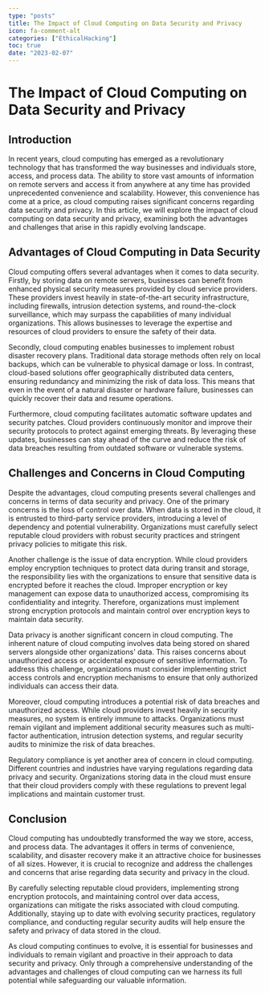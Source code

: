 ```yaml
---
type: "posts"
title: The Impact of Cloud Computing on Data Security and Privacy
icon: fa-comment-alt
categories: ["EthicalHacking"]
toc: true
date: "2023-02-07"
---
```




# The Impact of Cloud Computing on Data Security and Privacy

## Introduction

In recent years, cloud computing has emerged as a revolutionary technology that has transformed the way businesses and individuals store, access, and process data. The ability to store vast amounts of information on remote servers and access it from anywhere at any time has provided unprecedented convenience and scalability. However, this convenience has come at a price, as cloud computing raises significant concerns regarding data security and privacy. In this article, we will explore the impact of cloud computing on data security and privacy, examining both the advantages and challenges that arise in this rapidly evolving landscape.

## Advantages of Cloud Computing in Data Security

Cloud computing offers several advantages when it comes to data security. Firstly, by storing data on remote servers, businesses can benefit from enhanced physical security measures provided by cloud service providers. These providers invest heavily in state-of-the-art security infrastructure, including firewalls, intrusion detection systems, and round-the-clock surveillance, which may surpass the capabilities of many individual organizations. This allows businesses to leverage the expertise and resources of cloud providers to ensure the safety of their data.

Secondly, cloud computing enables businesses to implement robust disaster recovery plans. Traditional data storage methods often rely on local backups, which can be vulnerable to physical damage or loss. In contrast, cloud-based solutions offer geographically distributed data centers, ensuring redundancy and minimizing the risk of data loss. This means that even in the event of a natural disaster or hardware failure, businesses can quickly recover their data and resume operations.

Furthermore, cloud computing facilitates automatic software updates and security patches. Cloud providers continuously monitor and improve their security protocols to protect against emerging threats. By leveraging these updates, businesses can stay ahead of the curve and reduce the risk of data breaches resulting from outdated software or vulnerable systems.

## Challenges and Concerns in Cloud Computing

Despite the advantages, cloud computing presents several challenges and concerns in terms of data security and privacy. One of the primary concerns is the loss of control over data. When data is stored in the cloud, it is entrusted to third-party service providers, introducing a level of dependency and potential vulnerability. Organizations must carefully select reputable cloud providers with robust security practices and stringent privacy policies to mitigate this risk.

Another challenge is the issue of data encryption. While cloud providers employ encryption techniques to protect data during transit and storage, the responsibility lies with the organizations to ensure that sensitive data is encrypted before it reaches the cloud. Improper encryption or key management can expose data to unauthorized access, compromising its confidentiality and integrity. Therefore, organizations must implement strong encryption protocols and maintain control over encryption keys to maintain data security.

Data privacy is another significant concern in cloud computing. The inherent nature of cloud computing involves data being stored on shared servers alongside other organizations' data. This raises concerns about unauthorized access or accidental exposure of sensitive information. To address this challenge, organizations must consider implementing strict access controls and encryption mechanisms to ensure that only authorized individuals can access their data.

Moreover, cloud computing introduces a potential risk of data breaches and unauthorized access. While cloud providers invest heavily in security measures, no system is entirely immune to attacks. Organizations must remain vigilant and implement additional security measures such as multi-factor authentication, intrusion detection systems, and regular security audits to minimize the risk of data breaches.

Regulatory compliance is yet another area of concern in cloud computing. Different countries and industries have varying regulations regarding data privacy and security. Organizations storing data in the cloud must ensure that their cloud providers comply with these regulations to prevent legal implications and maintain customer trust.

## Conclusion

Cloud computing has undoubtedly transformed the way we store, access, and process data. The advantages it offers in terms of convenience, scalability, and disaster recovery make it an attractive choice for businesses of all sizes. However, it is crucial to recognize and address the challenges and concerns that arise regarding data security and privacy in the cloud.

By carefully selecting reputable cloud providers, implementing strong encryption protocols, and maintaining control over data access, organizations can mitigate the risks associated with cloud computing. Additionally, staying up to date with evolving security practices, regulatory compliance, and conducting regular security audits will help ensure the safety and privacy of data stored in the cloud.

As cloud computing continues to evolve, it is essential for businesses and individuals to remain vigilant and proactive in their approach to data security and privacy. Only through a comprehensive understanding of the advantages and challenges of cloud computing can we harness its full potential while safeguarding our valuable information.